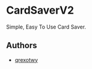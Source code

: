 # CardSaverV2
Simple, Easy To Use Card Saver.

## Authors
   - [qrexotwy](https://github.com/qrexotwy)
